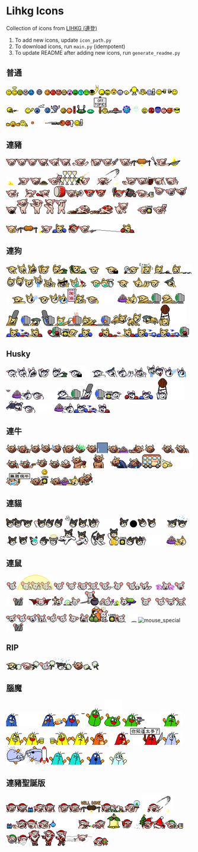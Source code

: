 # Lihkg Icons

Collection of icons from [LIHKG (連登)](https://lihkg.com/)

1. To add new icons, update `icon_path.py`
2. To download icons, run `main.py` (idempotent)
3. To update README after adding new icons, run `generate_readme.py`


## 普通

![normal_smile](./assets/normal_smile.gif)![normal_angel](./assets/normal_angel.gif)![normal_dead](./assets/normal_dead.gif)![normal_clown](./assets/normal_clown.gif)![normal_frown](./assets/normal_frown.gif)![normal_cry](./assets/normal_cry.gif)![normal_wink](./assets/normal_wink.gif)![normal_angry](./assets/normal_angry.gif)![normal_devil](./assets/normal_devil.gif)![normal_biggrin](./assets/normal_biggrin.gif)![normal_oh](./assets/normal_oh.gif)![normal_tongue](./assets/normal_tongue.gif)![normal_kiss](./assets/normal_kiss.gif)![normal_wonder](./assets/normal_wonder.gif)![normal_agree](./assets/normal_agree.gif)![normal_donno](./assets/normal_donno.gif)![normal_hehe](./assets/normal_hehe.gif)![normal_love](./assets/normal_love.gif)![normal_surprise](./assets/normal_surprise.gif)![normal_chicken](./assets/normal_chicken.gif)![normal_ass](./assets/normal_ass.gif)![normal_sosad](./assets/normal_sosad.gif)![normal_good](./assets/normal_good.gif)![normal_hoho](./assets/normal_hoho.gif)![normal_kill](./assets/normal_kill.gif)![normal_bye](./assets/normal_bye.gif)![normal_z](./assets/normal_z.gif)![normal_@](./assets/normal_@.gif)![normal_adore](./assets/normal_adore.gif)![normal_wonder2](./assets/normal_wonder2.gif)![normal_banghead](./assets/normal_banghead.gif)![normal_bouncer](./assets/normal_bouncer.gif)![normal_bouncy](./assets/normal_bouncy.gif)![normal_offtopic](./assets/normal_offtopic.gif)![normal_censored](./assets/normal_censored.gif)![normal_flowerface](./assets/normal_flowerface.gif)![normal_shocking](./assets/normal_shocking.gif)![normal_photo](./assets/normal_photo.gif)![normal_fire](./assets/normal_fire.gif)![normal_yipes](./assets/normal_yipes.gif)![normal_369](./assets/normal_369.gif)![normal_bomb](./assets/normal_bomb.gif)![normal_slick](./assets/normal_slick.gif)![normal_fuck](./assets/normal_fuck.gif)![normal_no](./assets/normal_no.gif)![normal_kill2](./assets/normal_kill2.gif)![normal_dislike](./assets/normal_dislike.gif)![normal_like](./assets/normal_like.gif)

## 連豬

![pig_smile](./assets/pig_smile.gif)![pig_hate](./assets/pig_hate.gif)![pig_smirk](./assets/pig_smirk.gif)![pig_hehe](./assets/pig_hehe.gif)![pig_mock](./assets/pig_mock.gif)![pig_clap](./assets/pig_clap.gif)![pig_sowhat](./assets/pig_sowhat.gif)![pig_bye](./assets/pig_bye.gif)![pig_cut](./assets/pig_cut.gif)![pig_cook](./assets/pig_cook.gif)![pig_fry](./assets/pig_fry.gif)![pig_fan](./assets/pig_fan.gif)![pig_peanut](./assets/pig_peanut.gif)![pig_wine_connect](./assets/pig_wine_connect.gif)![pig_whip_special](./assets/pig_whip_special.gif)![pig_shocked](./assets/pig_shocked.gif)![pig_read](./assets/pig_read.gif)![pig_heard](./assets/pig_heard.gif)![pig_nope](./assets/pig_nope.gif)![pig_pointing](./assets/pig_pointing.gif)![pig_argue](./assets/pig_argue.gif)![pig_drum](./assets/pig_drum.gif)![pig_speakerphone](./assets/pig_speakerphone.gif)![pig_sadNangry](./assets/pig_sadNangry.gif)![pig_angry](./assets/pig_angry.gif)![pig_knife](./assets/pig_knife.gif)![pig_arrested](./assets/pig_arrested.gif)![pig_upset](./assets/pig_upset.gif)![pig_wail](./assets/pig_wail.gif)![pig_wail2](./assets/pig_wail2.gif)![pig_wail3](./assets/pig_wail3.gif)![pig_sick](./assets/pig_sick.gif)![pig_dance](./assets/pig_dance.gif)![pig_dance2](./assets/pig_dance2.gif)![pig_dance3](./assets/pig_dance3.gif)![pig_dance4](./assets/pig_dance4.gif)![pig_dying](./assets/pig_dying.gif)![pig_surviving](./assets/pig_surviving.gif)![pig_free](./assets/pig_free.gif)![pig_lihkg](./assets/pig_lihkg.gif)![pig_wine](./assets/pig_wine.gif)![pig_cook_connect](./assets/pig_cook_connect.gif)![pig_knife_connect](./assets/pig_knife_connect.gif)![pig_whip_connect](./assets/pig_whip_connect.gif)

## 連狗

![dog_smile](./assets/dog_smile.gif)![dog_hehe](./assets/dog_hehe.gif)![dog_haha](./assets/dog_haha.gif)![dog_bye](./assets/dog_bye.gif)![dog_999](./assets/dog_999.gif)![dog_on_hold](./assets/dog_on_hold.gif)![dog_phone](./assets/dog_phone.gif)![dog_FBI](./assets/dog_FBI.gif)![dog_discover](./assets/dog_discover.gif)![dog_math](./assets/dog_math.gif)![dog_photo](./assets/dog_photo.gif)![dog_telescope](./assets/dog_telescope.gif)![dog_excited](./assets/dog_excited.gif)![dog_lick](./assets/dog_lick.gif)![dog_tasty](./assets/dog_tasty.gif)![dog_wet](./assets/dog_wet.gif)![dog_touch](./assets/dog_touch.gif)![dog_play](./assets/dog_play.gif)![dog_treat](./assets/dog_treat.gif)![dog_injection](./assets/dog_injection.gif)![dog_clean](./assets/dog_clean.gif)![dog_stop](./assets/dog_stop.gif)![dog_no](./assets/dog_no.gif)![dog_realized](./assets/dog_realized.gif)![dog_scare](./assets/dog_scare.gif)![dog_angry](./assets/dog_angry.gif)![dog_zzz](./assets/dog_zzz.gif)![dog_upset](./assets/dog_upset.gif)![dog_notcry](./assets/dog_notcry.gif)![dog_cry](./assets/dog_cry.gif)![dog_cheerup](./assets/dog_cheerup.gif)![dog_beg_connect](./assets/dog_beg_connect.gif)![dog_itdog0](./assets/dog_itdog0.gif)![dog_itdog1](./assets/dog_itdog1.gif)![dog_itdog2](./assets/dog_itdog2.gif)![dog_itdog3](./assets/dog_itdog3.gif)![dog_itdog4](./assets/dog_itdog4.gif)![dog_itdog5](./assets/dog_itdog5.gif)![dog_run](./assets/dog_run.gif)![dog_bark](./assets/dog_bark.gif)![dog_escape](./assets/dog_escape.gif)![dog_beat](./assets/dog_beat.gif)![dog_fight_connect](./assets/dog_fight_connect.gif)![dog_npc2](./assets/dog_npc2.gif)![dog_lihkg](./assets/dog_lihkg.gif)![dog_fight1](./assets/dog_fight1.gif)![dog_fight2](./assets/dog_fight2.gif)![dog_fight_connect2](./assets/dog_fight_connect2.gif)![dog_fight_connect3](./assets/dog_fight_connect3.gif)

## Husky

![husky_smile](./assets/husky_smile.gif)![husky_hehe](./assets/husky_hehe.gif)![husky_haha](./assets/husky_haha.gif)![husky_bye](./assets/husky_bye.gif)![husky_999](./assets/husky_999.gif)![husky_FBI](./assets/husky_FBI.gif)![husky_angry](./assets/husky_angry.gif)![husky_scare](./assets/husky_scare.gif)![husky_no](./assets/husky_no.gif)![husky_touch](./assets/husky_touch.gif)![husky_wet](./assets/husky_wet.gif)![husky_lick](./assets/husky_lick.gif)![husky_zzz](./assets/husky_zzz.gif)![husky_cry](./assets/husky_cry.gif)![husky_beg](./assets/husky_beg.gif)![husky_give](./assets/husky_give.gif)![husky_itdog1](./assets/husky_itdog1.gif)![husky_itdog2](./assets/husky_itdog2.gif)![husky_lihkg](./assets/husky_lihkg.gif)![husky_fight2](./assets/husky_fight2.gif)![husky_fight1](./assets/husky_fight1.gif)![husky_beat](./assets/husky_beat.gif)![husky_run](./assets/husky_run.gif)![husky_beg_connect](./assets/husky_beg_connect.gif)![husky_fight_connect](./assets/husky_fight_connect.gif)

## 連牛

![cow_smile](./assets/cow_smile.gif)![cow_hehe](./assets/cow_hehe.gif)![cow_sad](./assets/cow_sad.gif)![cow_sosad](./assets/cow_sosad.gif)![cow_sweat](./assets/cow_sweat.gif)![cow_bye](./assets/cow_bye.gif)![cow_hair](./assets/cow_hair.gif)![cow_sadbutsmile](./assets/cow_sadbutsmile.gif)![cow_door](./assets/cow_door.gif)![cow_grab](./assets/cow_grab.gif)![cow_no](./assets/cow_no.gif)![cow_sleep](./assets/cow_sleep.gif)![cow_plan](./assets/cow_plan.gif)![cow_scheme](./assets/cow_scheme.gif)![cow_arrogant](./assets/cow_arrogant.gif)![cow_cigar](./assets/cow_cigar.gif)![cow_wa](./assets/cow_wa.gif)![cow_unexpected](./assets/cow_unexpected.gif)![cow_ball](./assets/cow_ball.gif)![cow_medal](./assets/cow_medal.gif)![cow_power_special](./assets/cow_power_special.gif)![cow_sorry](./assets/cow_sorry.gif)![cow_arrr](./assets/cow_arrr.gif)![cow_bus_special](./assets/cow_bus_special.gif)![cow_car](./assets/cow_car.gif)![cow_linguistic](./assets/cow_linguistic.gif)![cow_lihkg](./assets/cow_lihkg.gif)![cow_grab_connect](./assets/cow_grab_connect.gif)![cow_crowd](./assets/cow_crowd.gif)

## 連貓

![cat_smile](./assets/cat_smile.gif)![cat_lick](./assets/cat_lick.gif)![cat_nap](./assets/cat_nap.gif)![cat_bye](./assets/cat_bye.gif)![cat_stare](./assets/cat_stare.gif)![cat_handup](./assets/cat_handup.gif)![cat_annoyed](./assets/cat_annoyed.gif)![cat_headache](./assets/cat_headache.gif)![cat_throw](./assets/cat_throw.gif)![cat_angry](./assets/cat_angry.gif)![cat_appear](./assets/cat_appear.gif)![cat_darkness](./assets/cat_darkness.gif)![cat_threat](./assets/cat_threat.gif)![cat_swipe](./assets/cat_swipe.gif)![cat_rain](./assets/cat_rain.gif)![cat_shaking](./assets/cat_shaking.gif)![cat_sneeze](./assets/cat_sneeze.gif)![cat_mask](./assets/cat_mask.gif)![cat_disappointed](./assets/cat_disappointed.gif)![cat_angel](./assets/cat_angel.gif)![cat_pussy1](./assets/cat_pussy1.gif)![cat_pussy2](./assets/cat_pussy2.gif)![cat_stretching](./assets/cat_stretching.gif)![cat_lucky](./assets/cat_lucky.gif)![cat_lihkg](./assets/cat_lihkg.gif)![cat_throw_connect](./assets/cat_throw_connect.gif)

## 連鼠

![mouse_smile](./assets/mouse_smile.gif)![mouse_miracle_special](./assets/mouse_miracle_special.gif)![mouse_yea](./assets/mouse_yea.gif)![mouse_ohyes](./assets/mouse_ohyes.gif)![mouse_bye](./assets/mouse_bye.gif)![mouse_fuck](./assets/mouse_fuck.gif)![mouse_short](./assets/mouse_short.gif)![mouse_there](./assets/mouse_there.gif)![mouse_tea](./assets/mouse_tea.gif)![mouse_cheer](./assets/mouse_cheer.gif)![mouse_cheerleading](./assets/mouse_cheerleading.gif)![mouse_love](./assets/mouse_love.gif)![mouse_vampire_special](./assets/mouse_vampire_special.gif)![mouse_coffin](./assets/mouse_coffin.gif)![mouse_cross](./assets/mouse_cross.gif)![mouse_crystalball](./assets/mouse_crystalball.gif)![mouse_potion](./assets/mouse_potion.gif)![mouse_solution](./assets/mouse_solution.gif)![mouse_gun](./assets/mouse_gun.gif)![mouse_medicine](./assets/mouse_medicine.gif)![mouse_how](./assets/mouse_how.gif)![mouse_what](./assets/mouse_what.gif)![mouse_scratching](./assets/mouse_scratching.gif)![mouse_ohno](./assets/mouse_ohno.gif)![mouse_notcry](./assets/mouse_notcry.gif)![mouse_cry](./assets/mouse_cry.gif)![mouse_cryalot](./assets/mouse_cryalot.gif)![mouse_tired](./assets/mouse_tired.gif)![mouse_blah](./assets/mouse_blah.gif)![mouse_sigh](./assets/mouse_sigh.gif)![mouse_annoyed](./assets/mouse_annoyed.gif)![mouse_rubbish](./assets/mouse_rubbish.gif)![mouse_lihkg](./assets/mouse_lihkg.gif)![mouse_special](./assets/mouse_special.gif)![mouse_vampire](./assets/mouse_vampire.gif)

## RIP

![rip_dog](./assets/rip_dog.gif)![rip_pig](./assets/rip_pig.gif)![rip_mouse](./assets/rip_mouse.gif)![rip_cat](./assets/rip_cat.gif)![rip_cow](./assets/rip_cow.gif)![rip_flower](./assets/rip_flower.gif)

## 腦魔

![lm2_abomb](./assets/lm2_abomb.gif)![lm2_noodles](./assets/lm2_noodles.gif)![lm2_lightbulb](./assets/lm2_lightbulb.gif)![lm2_spinning](./assets/lm2_spinning.gif)![lm2_bouncer](./assets/lm2_bouncer.gif)![lm2_kill](./assets/lm2_kill.gif)![lm2_shield](./assets/lm2_shield.gif)![lm2_hehe](./assets/lm2_hehe.gif)![lm2_beer](./assets/lm2_beer.gif)![lm2_no](./assets/lm2_no.gif)![lm2_shoot](./assets/lm2_shoot.gif)![lm2_saber](./assets/lm2_saber.gif)![lm2_danger](./assets/lm2_danger.gif)![lm2_go](./assets/lm2_go.gif)![lm2_drop](./assets/lm2_drop.gif)![lm2_rise](./assets/lm2_rise.gif)![lm2_kiss2](./assets/lm2_kiss2.gif)![lm2_kiss](./assets/lm2_kiss.gif)![lm2_selfdestruct](./assets/lm2_selfdestruct.gif)![lm2_shocking](./assets/lm2_shocking.gif)

## 連豬聖誕版

![pigxm_smile](./assets/pigxm_smile.gif)![pigxm_hehe](./assets/pigxm_hehe.gif)![pigxm_mock](./assets/pigxm_mock.gif)![pigxm_clap](./assets/pigxm_clap.gif)![pigxm_bye](./assets/pigxm_bye.gif)![pigxm_cook](./assets/pigxm_cook.gif)![pigxm_peanut](./assets/pigxm_peanut.gif)![pigxm_wine](./assets/pigxm_wine.gif)![pigxm_whip_special](./assets/pigxm_whip_special.gif)![pigxm_shocked](./assets/pigxm_shocked.gif)![pigxm_heard](./assets/pigxm_heard.gif)![pigxm_pointing](./assets/pigxm_pointing.gif)![pigxm_argue](./assets/pigxm_argue.gif)![pigxm_drum](./assets/pigxm_drum.gif)![pigxm_angry](./assets/pigxm_angry.gif)![pigxm_knife](./assets/pigxm_knife.gif)![pigxm_arrested](./assets/pigxm_arrested.gif)![pigxm_upset](./assets/pigxm_upset.gif)![pigxm_wail](./assets/pigxm_wail.gif)![pigxm_sick](./assets/pigxm_sick.gif)![pigxm_dance](./assets/pigxm_dance.gif)![pigxm_dance2](./assets/pigxm_dance2.gif)![pigxm_dance3](./assets/pigxm_dance3.gif)![pigxm_free](./assets/pigxm_free.gif)![pigxm_lihkg](./assets/pigxm_lihkg.gif)


